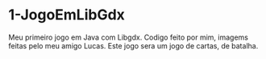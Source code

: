 # 1-JogoEmLibGdx
Meu primeiro jogo em Java com Libgdx.
Codigo feito por mim, imagems feitas pelo meu amigo Lucas.
Este jogo sera um jogo de cartas, de batalha.
